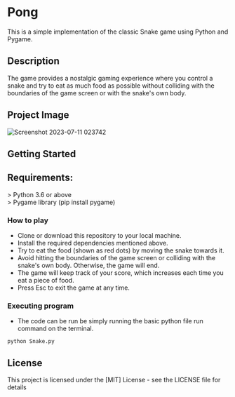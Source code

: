 # Pong 
This is a simple implementation of the classic Snake game using Python and Pygame. 

## Description
The game provides a nostalgic gaming experience where you control a snake and try to eat as much food as possible without colliding with the boundaries of the game screen or with the snake's own body.


## Project Image 


![Screenshot 2023-07-11 023742](https://github.com/AtulRaghuvanshi73/Snake/assets/113249077/578bc7fc-1323-49ae-a3fe-c843ad370033)


## Getting Started
<h2>Requirements: </h2>
> Python 3.6 or above <br>
> Pygame library (pip install pygame)

### How to play

* Clone or download this repository to your local machine.
* Install the required dependencies mentioned above.
* Try to eat the food (shown as red dots) by moving the snake towards it.
* Avoid hitting the boundaries of the game screen or colliding with the snake's own body. Otherwise, the game will end.
* The game will keep track of your score, which increases each time you eat a piece of food.
* Press Esc to exit the game at any time.

### Executing program

* The code can be run be simply running the basic python file run command on the terminal.
```
python Snake.py 
```
## License

This project is licensed under the [MIT] License - see the LICENSE file for details
